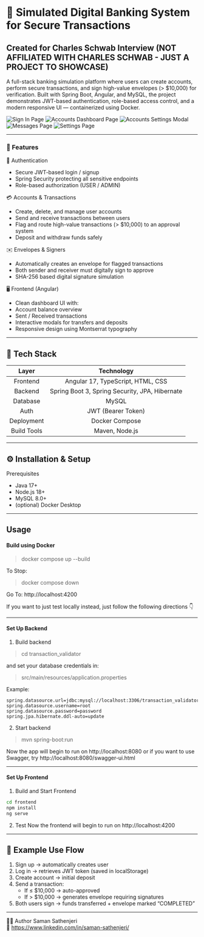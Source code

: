 # 💸 Simulated Digital Banking System for Secure Transactions

## **Created for Charles Schwab Interview (NOT AFFILIATED WITH CHARLES SCHWAB - JUST A PROJECT TO SHOWCASE)**

A full-stack banking simulation platform where users can create accounts, perform secure transactions, and sign high-value envelopes (> $10,000) for verification.
Built with Spring Boot, Angular, and MySQL, the project demonstrates JWT-based authentication, role-based access control, and a modern responsive UI — containerized using Docker.  

![Sign In Page](/images/signIn.png)
![Accounts Dashboard Page](/images/accountsDashboard.png)
![Accounts Settings Modal](/images/accountSettings.png)
![Messages Page](/images/messages.png)
![Settings Page](/images/settings.png)

---

### 🚀 Features

🔐 Authentication
- Secure JWT-based login / signup
- Spring Security protecting all sensitive endpoints
- Role-based authorization (USER / ADMIN)

💳 Accounts & Transactions
- Create, delete, and manage user accounts
- Send and receive transactions between users
- Flag and route high-value transactions (> $10,000) to an approval system
- Deposit and withdraw funds safely

✉️ Envelopes & Signers
- Automatically creates an envelope for flagged transactions
- Both sender and receiver must digitally sign to approve
- SHA-256 based digital signature simulation

🖥️ Frontend (Angular)
- Clean dashboard UI with:
- Account balance overview
- Sent / Received transactions
- Interactive modals for transfers and deposits
- Responsive design using Montserrat typography

---

## 🧩 Tech Stack

| Layer             | Technology |
| :----------------: | :-------: |
| Frontend          |   Angular 17, TypeScript, HTML, CSS   |
| Backend           |   Spring Boot 3, Spring Security, JPA, Hibernate   |
| Database          |  MySQL   |
| Auth              |  JWT (Bearer Token)   |
| Deployment        |  Docker Compose   |
| Build Tools       |  Maven, Node.js   |

---

## ⚙️ Installation & Setup

Prerequisites
- Java 17+
- Node.js 18+
- MySQL 8.0+
- (optional) Docker Desktop

---

## Usage

#### Build using Docker
> docker compose up --build

To Stop:
> docker compose down

Go To: http://localhost:4200

If you want to just test locally instead, just follow the following directions 👇

---

#### Set Up Backend

1. Build backend
> cd transaction_validator

and set your database credentials in:
> src/main/resources/application.properties

Example:
```
spring.datasource.url=jdbc:mysql://localhost:3306/transaction_validator
spring.datasource.username=root
spring.datasource.password=password
spring.jpa.hibernate.ddl-auto=update
```

2. Start backend  
> mvn spring-boot:run

Now the app will begin to run on http://localhost:8080 or if you want to use Swagger, try http://localhost:8080/swagger-ui.html

---

#### Set Up Frontend

1. Build and Start Frontend
```sh
cd frontend
npm install
ng serve
```

2. Test
Now the frontend will begin to run on http://localhost:4200

---

## 🧾 Example Use Flow
1. Sign up → automatically creates user
2. Log in → retrieves JWT token (saved in localStorage)
3. Create account → initial deposit
4. Send a transaction:
    - If ≤ $10,000 → auto-approved
    - If > $10,000 → generates envelope requiring signatures
5. Both users sign → funds transferred + envelope marked “COMPLETED”

---

👨‍💻 Author
Saman Sathenjeri  
📧 https://www.linkedin.com/in/saman-sathenjeri/
